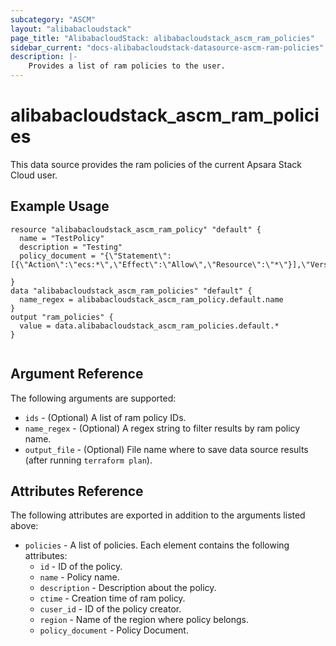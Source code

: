 ```yaml
---
subcategory: "ASCM"
layout: "alibabacloudstack"
page_title: "AlibabacloudStack: alibabacloudstack_ascm_ram_policies"
sidebar_current: "docs-alibabacloudstack-datasource-ascm-ram-policies"
description: |-
    Provides a list of ram policies to the user.
---
```


# alibabacloudstack\_ascm_ram_policies

This data source provides the ram policies of the current Apsara Stack Cloud user.

## Example Usage

```
resource "alibabacloudstack_ascm_ram_policy" "default" {
  name = "TestPolicy"
  description = "Testing"
  policy_document = "{\"Statement\":[{\"Action\":\"ecs:*\",\"Effect\":\"Allow\",\"Resource\":\"*\"}],\"Version\":\"1\"}"

}
data "alibabacloudstack_ascm_ram_policies" "default" {
  name_regex = alibabacloudstack_ascm_ram_policy.default.name
}
output "ram_policies" {
  value = data.alibabacloudstack_ascm_ram_policies.default.*
}


```

## Argument Reference

The following arguments are supported:

* `ids` - (Optional) A list of ram policy IDs.
* `name_regex` - (Optional) A regex string to filter results by ram policy name.
* `output_file` - (Optional) File name where to save data source results (after running `terraform plan`).

## Attributes Reference

The following attributes are exported in addition to the arguments listed above:

* `policies` - A list of policies. Each element contains the following attributes:
    * `id` - ID of the policy.
    * `name` - Policy name.
    * `description` - Description about the policy.
    * `ctime` -  Creation time of ram policy.
    * `cuser_id` - ID of the policy creator.
    * `region` - Name of the region where policy belongs.
    * `policy_document` - Policy Document.
     
